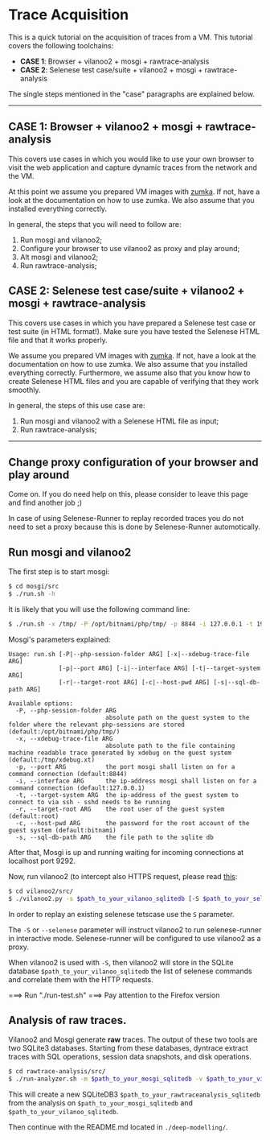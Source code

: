 # Trace Acquisition

This is a quick tutorial on the acquisition of traces from a VM. This tutorial
covers the following toolchains:

 * **CASE 1**: Browser + vilanoo2 + mosgi + rawtrace-analysis
 * **CASE 2**: Selenese test case/suite + vilanoo2 + mosgi + rawtrace-analysis

The single steps mentioned in the "case" paragraphs are explained below.

---

## CASE 1: Browser + vilanoo2 + mosgi + rawtrace-analysis

This covers use cases in which you would like to use your own browser to visit
the web application and capture dynamic traces from the network and the VM.

At this point we assume you prepared VM images with [zumka](zumka/README.md). 
If not, have a look at the documentation on how to use zumka. We also assume
that you installed everything correctly.

In general, the steps that you will need to follow are:

 1. Run mosgi and vilanoo2;
 2. Configure your browser to use vilanoo2 as proxy and play around;
 3. Alt mosgi and vilanoo2;
 4. Run rawtrace-analysis;

## CASE 2: Selenese test case/suite + vilanoo2 + mosgi + rawtrace-analysis

This covers use cases in which you have prepared a Selenese test case or test 
suite (in HTML format!). Make sure you have tested the Selenese HTML file and
that it works properly.

We assume you prepared VM images with [zumka](zumka/README.md). If not, have a 
look at the documentation on how to use zumka. We also assume that you installed 
everything correctly. Furthermore, we assume also that you know how to create
Selenese HTML files and you are capable of verifying that they work smoothly.

In general, the steps of this use case are:

 1. Run mosgi and vilanoo2 with a Selenese HTML file as input;
 2. Run rawtrace-analysis;

---

## Change proxy configuration of your browser and play around

Come on. If you do need help on this, please consider to leave this page and
find another job ;)

In case of using Selenese-Runner to replay recorded traces you do not need to set a proxy because this is done by Selenese-Runner automotically. 

## Run mosgi and vilanoo2

The first step is to start mosgi: 

```bash
$ cd mosgi/src
$ ./run.sh -h
```

It is likely that you will use the following command line:

```bash
$ ./run.sh -x /tmp/ -P /opt/bitnami/php/tmp/ -p 8844 -i 127.0.0.1 -t 192.168.56.101 -r root -c bitnami -s $path_to_your_mosgi_sqlitedb
```

Mosgi's parameters explained:
```
Usage: run.sh [-P|--php-session-folder ARG] [-x|--xdebug-trace-file ARG]
              [-p|--port ARG] [-i|--interface ARG] [-t|--target-system ARG]
              [-r|--target-root ARG] [-c|--host-pwd ARG] [-s|--sql-db-path ARG]

Available options:
  -P, --php-session-folder ARG
                           absolute path on the guest system to the folder where the relevant php-sessions are stored (default:/opt/bitnami/php/tmp/)
  -x, --xdebug-trace-file ARG
                           absolute path to the file containing machine readable trace generated by xdebug on the guest system (default:/tmp/xdebug.xt)
  -p, --port ARG           the port mosgi shall listen on for a command connection (default:8844)
  -i, --interface ARG      the ip-address mosgi shall listen on for a command connection (default:127.0.0.1)
  -t, --target-system ARG  the ip-address of the guest system to connect to via ssh - sshd needs to be running
  -r, --target-root ARG    the root user of the guest system (default:root)
  -c, --host-pwd ARG       the password for the root account of the guest system (default:bitnami)
  -s, --sql-db-path ARG    the file path to the sqlite db
```

After that, Mosgi is up and running waiting for incoming connections at 
localhost port 9292. 

Now, run vilanoo2 (to intercept also HTTPS request, please read 
[this](vilanoo2/src/README.md):

```bash
$ cd vilanoo2/src/
$ ./vilanoo2.py -s $path_to_your_vilanoo_sqlitedb [-S $path_to_your_selenese_testcase] -M $ip_of_mosgi_host (usually localhost) -P $port_mosgi_listening_on (usually 9292)
```

In order to replay an existing selenese tetscase use the `S` parameter.

The `-S` or `--selenese` parameter will instruct vilanoo2 to run selenese-runner
in interactive mode. Selenese-runner will be configured to use vilanoo2 as a proxy.

When vilanoo2 is used with `-S`, then vilanoo2 will store in the
SQLite database `$path_to_your_vilanoo_sqlitedb` the list of selenese commands 
and correlate them with the HTTP requests. 


===> Run "./run-test.sh"
===> Pay attention to the Firefox version

## Analysis of raw traces.

Vilanoo2 and Mosgi generate **raw** traces. The output of these two tools are 
two SQLite3 databases. Starting from these databases, dyntrace extract traces 
with SQL operations, session data snapshots, and disk operations.

```bash
$ cd rawtrace-analysis/src/
$ ./run-analyzer.sh -m $path_to_your_mosgi_sqlitedb -v $path_to_your_vilanoo_sqlitedb -d $path_to_your_rawtraceanalysis_sqlitedb -S ../../data/DBSchema.sql
```

This will create a new SQLiteDB3 `$path_to_your_rawtraceanalysis_sqlitedb` from 
the analysis on `$path_to_your_mosgi_sqlitedb` and `$path_to_your_vilanoo_sqlitedb`.

Then continue with the README.md located in `./deep-modelling/`.
